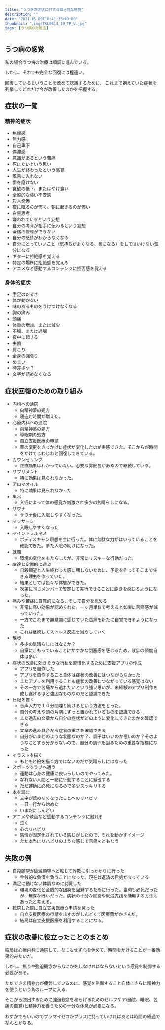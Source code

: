```yaml
---
title: "うつ病の症状に対する個人的な感覚"
description: ""
date: "2021-05-09T10:41:35+09:00"
thumbnail: "/img/TKL0614_19_TP_V.jpg"
tags: [うつ病の対処法]
---
```

## うつ病の感覚
私の場合うつ病の治療は順調に進んでいる。

しかし、それでも完全な回復には程遠い。

回復しているということを改めて認識するために、
これまで抱えていた症状を列挙してどれだけ今が改善したのかを把握する。


## 症状の一覧

### 精神的症状
- 焦燥感
- 無力感
- 自己卑下
- 停滞感
- 意識があるという苦痛
- 死にたいという思い
- 人生が終わったという感覚
- 風呂に入れない
- 歯を磨けない
- 食欲の低下、またはやけ食い
- 全般的な強い不安感
- 対人恐怖
- 夜に眠るのが怖く、朝に起きるのが怖い
- 白黒思考
- 嫌われているという妄想
- 自分の考えが相手に伝わるという妄想
- 金銭の管理ができない
- 自分の感情がわからなくなる
- 自分にとっていいこと（気持ちがよくなる、楽になる）をしてはいけない気分になる
- ギターに拒絶感を覚える
- 特定の場所に拒絶感を覚える
- アニメなど感動するコンテンツに拒否感を覚える

### 身体的症状
- 手足のだるさ
- 体が動かない
- 味のあるものをうけつけなくなる
- 胸の痛み
- 頭痛
- 体重の増加、または減少
- 不眠、または過眠
- 夜中に起きる
- 虫歯
- 肩こり
- 全身の強張り
- めまい
- 時差ボケ？
- 文字が読めなくなる


## 症状回復のための取り組み
- 内科への通院
  - 向精神薬の処方
  - 寝込む時間が増えた。
- 心療内科への通院
  - 向精神薬の処方
  - 導眠剤の処方
  - 自立支援医療の申請
  - 薬の変更をきっかけに症状が変化したのが実感できた。そこからが時間をかけてじわじわと回復してきている。
- カウンセリング
  - 正直効果はわかっていない。必要な雰囲気があるので継続している。
- サプリメント
  - 特に効果は見られなかった。
- アロマオイル
  - 特に効果は見られなかった
- 風呂
  - 入浴によって体の感覚が刺激され多少の気晴らしになる。
- サウナ
  - サウナ後に入眠しやすくなった。
- マッサージ
  - 入眠しやすくなった
- マインドフルネス
  - ボディスキャン瞑想を主に行った。体に無駄な力がはいっていることを確認できた。また入眠の助けになった。
- 就職
  - 環境の変化をもたらしたが、非常にリスキーな行動だった。
- 友達と定期的に遊ぶ
  - 自殺願望と人生終わった感に屈しないために、予定を作ってそこまで生きる理由を作っていた。
  - 結果としては色々な体験ができた。
  - 次第に同じメンバーで安定して実行できることに飽きを感じるようになった。
- 痛みや苦痛に自覚的になる、そして自分を慰める
  - 非常に高い効果が認められた。一ヶ月単位で考えると如実に苦痛感が減っていった。
  - 一方でこれまで無意識に感じていた苦痛を新たに自覚できるようになった
  - これは継続してストレス反応を減らしていく
- 散歩
  - 多少の気晴らしにはなるか？
  - 自室にこもっていることにかすかな閉塞感を感じるため、散歩の頻度自体は多い
- 症状の改善に効きそうな行動を習慣化するために支援アプリの作成
  - アプリを自作した
  - アプリを自作すること自体は症状の改善にはつながらなかった
  - またアプリを利用することも症状の改善につながっている感覚はない
  - その一方で苦痛から逃れたいという強い思いが、未経験のアプリ制作を成し遂げるほど強固なものなのだと認識できた
- 日記を書く
  - 音声入力で１０分間喋り続けるという方法をとった。
  - 自分の考えや頭の片隅にずっと置かれているものを認識できる
  - また過去の文章から自分の症状がどのように変化してきたのかを確認できる
  - 文章の進み具合から症状の重さを確認できる
  - 自分がいまどのような状態なのか？、調子はいいのか悪いのか？そのようなことすら分からないので、自分の調子を図るための重要な指標になった
- イラストを描く
  - もともと絵を描く方ではないのだが気晴らしにはなった
- スポーツクラブへ通う
  - 運動は心身の健康に良いらしいのでやってみた。
  - なれない人間と一緒に行動することに緊張する
  - ただ運動に必死になるので多少スッキリする
- 本を読む
  - 文字が読めなくなったことへのリハビリ
  - 一日一行から始めた
  - いまだにしんどい
- アニメや映画など感動するコンテンツに触れる
  - 泣く
  - 心のリハビリ
  - 感情が固定化されている感じがしたので、それを動かすイメージ
  - ただ本当にリハビリのような感じで苦痛をともなう

## 失敗の例
- 自殺願望が破滅願望へと転じて詐欺に引っかかりに行った
  - 金銭的な負債を負うことになった。現在は返済の目処が立っている
- 満足に動けない体調なのに就職した
  - 環境の変化と金銭的な困窮を回避するために行った。当時も必死だったが、無謀な行いだった。病状の十分な回復や就労支援を活用する方法もあったと考える。
- 転院した際に自立支援医療の申請を怠った
  - 自立支援医療の申請を出すのがしんどくて医療費がかさんだ。
  - 結局は自立支援医療を利用することになる。


## 症状の改善に役立ったことのまとめ
結局は心療内科に通院して、なにもせず心を休めて、時間をかけることが一番効果的みたいだ。

しかし、焦りや強迫観念からなにかをしなければならないという感覚を制御する必要がある。

ただでさえ精神力が疲弊しているのに、感覚を制御すること自体にさらに精神力を使うという負のループに入る。

そこから脱出するために強迫観念を和らげるためのセルフケア(通院、睡眠、苦痛の自覚)と精神力を養うための十分な休息が必要になる。

わずかでもいいのでプラマイゼロかプラスに持っていければあとは時間の経過でなんとかなる。